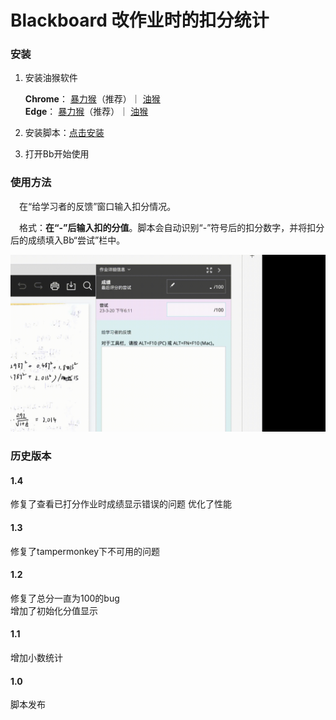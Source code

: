 # Blackboard 改作业时的扣分统计


### 安装

1. 安装油猴软件

   **Chrome**：
   <a href="https://chrome.google.com/webstore/detail/violentmonkey/jinjaccalgkegednnccohejagnlnfdag?hl=zh-CN" target="_blank">暴力猴</a>（推荐）｜
   <a href="https://chrome.google.com/webstore/detail/tampermonkey/dhdgffkkebhmkfjojejmpbldmpobfkfo?hl=zh-CN" target="_blank">油猴</a>
   <br>
   **Edge**：
   <a href="https://microsoftedge.microsoft.com/addons/detail/%E6%9A%B4%E5%8A%9B%E7%8C%B4/eeagobfjdenkkddmbclomhiblgggliao?hl=zh-CN" target="_blank">暴力猴</a>（推荐）｜
   <a href="https://microsoftedge.microsoft.com/addons/detail/tampermonkey/iikmkjmpaadaobahmlepeloendndfphd" target="_blank">油猴</a>


2. 安装脚本：[点击安装](https://greasyfork.org/zh-CN/scripts/462240-bb%E8%AE%A1%E7%AE%97%E5%88%86%E6%95%B0)

3. 打开Bb开始使用

### 使用方法

&emsp;在“给学习者的反馈”窗口输入扣分情况。

&emsp;格式：**在“-”后输入扣的分值**。脚本会自动识别“-”符号后的扣分数字，并将扣分后的成绩填入Bb“尝试”栏中。

<img src="demo.gif" alt="demo" width="640" />

### 历史版本
#### 1.4
修复了查看已打分作业时成绩显示错误的问题
优化了性能

#### 1.3
修复了tampermonkey下不可用的问题

#### 1.2
修复了总分一直为100的bug <br>
增加了初始化分值显示

#### 1.1

增加小数统计

#### 1.0

脚本发布


